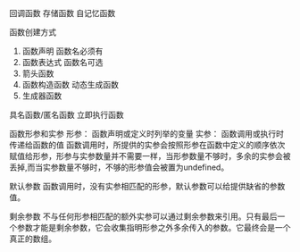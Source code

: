 回调函数
存储函数
自记忆函数

函数创建方式
1. 函数声明  函数名必须有
2. 函数表达式 函数名可选
3. 箭头函数
4. 函数构造函数 动态生成函数
5. 生成器函数

具名函数/匿名函数
立即执行函数

函数形参和实参
形参： 函数声明或定义时列举的变量
实参： 函数调用或执行时传递给函数的值
函数调用时，所提供的实参会按照形参在函数中定义的顺序依次赋值给形参，形参与实参数量并不需要一样，当形参数量不够时，多余的实参会被丢掉,而当实参数量不够时，不够的形参值会被置为undefined。

默认参数
函数调用时，没有实参相匹配的形参，默认参数可以给提供缺省的参数值。

剩余参数
不与任何形参相匹配的额外实参可以通过剩余参数来引用。只有最后一个参数才能是剩余参数，它会收集指明形参之外多余传入的参数。它最终会是一个真正的数组。